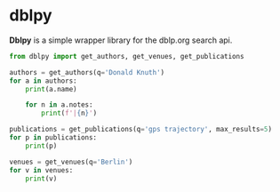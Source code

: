 # dblpy
**Dblpy** is a simple wrapper library for the dblp.org search api.

```py
from dblpy import get_authors, get_venues, get_publications

authors = get_authors(q='Donald Knuth')
for a in authors:
    print(a.name)

    for n in a.notes:
        print(f'|{n}')

publications = get_publications(q='gps trajectory', max_results=5)
for p in publications:
    print(p)

venues = get_venues(q='Berlin')
for v in venues:
    print(v)
```
